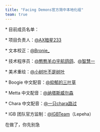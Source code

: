 ```yaml
---
title: "Facing Demons官方简中本地化组"
team: true
---
```


\* 目前成员名单：

<!-- prettier-ignore -->
\* 项目负责人：[@AX暗星233](https://space.bilibili.com/443074427)

\* 文本校正：[@Bronie\_](https://space.bilibili.com/616770040)

\* 技术程序员：[@憨憨羊の宇航鸽鸽](https://space.bilibili.com/252906762)、[@智慧一](https://space.bilibili.com/429803290)

\* 美术重绘：[@小树叶不是树叶](https://space.bilibili.com/500995957)

\* Boogie 中文配音：[@抑郁的三叶草](https://space.bilibili.com/694165479)

\* Metta 中文配音：[@纳塔斯威尔森](https://space.bilibili.com/279554110)

<!-- prettier-ignore -->
\* Chara 中文配音：[@一只chara路过](https://space.bilibili.com/478857921)

\* IGB 团队官方监制：[@IGBTeam](https://space.bilibili.com/1603675278)（Lepeha）

在做了，你先别急
